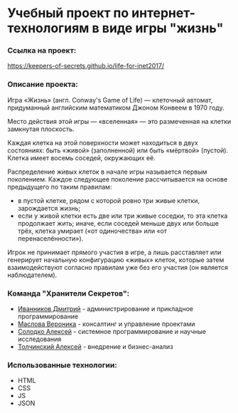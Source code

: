 # Учебный проект по интернет-технологиям в виде игры "жизнь"
### Ссылка на проект:
https://keepers-of-secrets.github.io/life-for-inet2017/
### Описание проекта:
Игра «Жизнь» (англ. Conway's Game of Life) — клеточный автомат, придуманный английским математиком Джоном Конвеем в 1970 году.

Место действия этой игры — «вселенная» — это размеченная на клетки замкнутая плоскость.

Каждая клетка на этой поверхности может находиться в двух состояниях: быть «живой» (заполненной) или быть «мёртвой» (пустой). Клетка имеет восемь соседей, окружающих её.

Распределение живых клеток в начале игры называется первым поколением. Каждое следующее поколение рассчитывается на основе предыдущего по таким правилам:
- в пустой клетке, рядом с которой ровно три живые клетки, зарождается жизнь;
- если у живой клетки есть две или три живые соседки, то эта клетка продолжает жить; иначе, если соседей меньше двух или больше трёх, клетка умирает («от одиночества» или «от перенаселённости»).

Игрок не принимает прямого участия в игре, а лишь расставляет или генерирует начальную конфигурацию «живых» клеток, которые затем взаимодействуют согласно правилам уже без его участия (он является наблюдателем).
### Команда "Хранители Секретов":
- [Иванников Дмитрий](https://stankin.github.io/inet-2017/idm-17-06/Ivannikov/index.html) - администрирование и прикладное программирование
- [Маслова Вероника](https://stankin.github.io/inet-2017/idm-17-06/Maslova/index.html) - консалтинг и управление проектами
- [Солодко Алексей](https://stankin.github.io/inet-2017/idm-17-06/Solodko/index.html) - системное программирование и научные исследования
- [Толчинский Алексей](https://stankin.github.io/inet-2017/idm-17-06/Tolchinski/index.html) - внедрение и бизнес-анализ
### Использованные технологии:
- HTML
- CSS
- JS
- JSON
